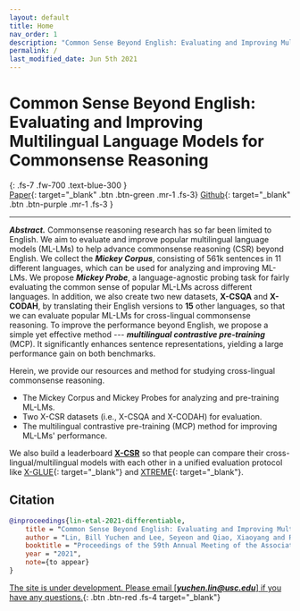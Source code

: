 ```yaml
---
layout: default
title: Home
nav_order: 1
description: "Common Sense Beyond English: Evaluating and Improving Multilingual Language Models for Commonsense Reasoning"
permalink: /
last_modified_date: Jun 5th 2021
---
```

 
# Common Sense Beyond English: <br> Evaluating and Improving Multilingual Language Models for Commonsense Reasoning
{: .fs-7 .fw-700 .text-blue-300 }
<br>
<span class="fs-2">
[Paper](){: target="_blank" .btn .btn-green .mr-1 .fs-3}
[Github](https://github.com/INK-USC/XCSR/){: target="_blank" .btn .btn-purple .mr-1 .fs-3 }
<!-- [Video](https://mega.nz/file/5SpQjJKS#J82pfZVDzy3r4aWdNF4R6O8EP5gsepbY20vYihANfgE){: target="_blank" .btn .btn-blue .mr-1 .fs-3 }
[Slides](/opencsr_naacl_slides.pptx){: target="_blank" .btn .btn-red .mr-1 .fs-3 } -->
</span> 

---


<!-- ![DrFact](/images/poaster.png){: style="text-align:center; display:block; margin-left: auto; margin-right: auto;" width="100%"} -->

<!-- This is the project site for the paper, [_Differentiable Cross-Lingual Commonsense Reasoning_](https://www.aclweb.org/anthology/2021.naacl-main.366/){: target="_blank"}, by [_Bill Yuchen Lin_](https://yuchenlin.xyz/){: target="_blank"}, [_Haitian Sun_](https://scholar.google.com/citations?user=opSHsTQAAAAJ&hl=en){: target="_blank"}, [_Bhuwan Dhingra_](http://www.cs.cmu.edu/~bdhingra/){: target="_blank"}, [_Manzil Zaheer_](https://scholar.google.com/citations?user=A33FhJMAAAAJ&hl=en){: target="_blank"}, [_Xiang Ren_](http://ink-ron.usc.edu/xiangren/){: target="_blank"}, and [_William W. Cohen_](https://wwcohen.github.io/){: target="_blank"}, in Proc. of [*NAACL 2021*](https://2021.naacl.org/){: target="_blank"}. 
This is a joint work by Google Research and USC. -->

 
<!-- ##  -->

***Abstract.*** Commonsense reasoning research has so far been limited to English.
We aim to evaluate and improve popular multilingual language models (ML-LMs) to help advance commonsense reasoning (CSR) beyond English.
We collect the ***Mickey Corpus***, consisting of 561k sentences in 11 different languages, which
can be used for analyzing and improving ML-LMs.
We propose ***Mickey Probe***, a language-agnostic  probing task for fairly evaluating the common sense of popular ML-LMs across different languages.
In addition, we also create two new datasets, **X-CSQA** and **X-CODAH**, by translating their English versions to **15** other languages, so that we can evaluate popular ML-LMs for cross-lingual commonsense reasoning.
To improve the performance beyond English, 
we propose a simple yet effective method --- ***multilingual contrastive pre-training*** (MCP).
It significantly enhances sentence representations, yielding a large performance gain on both benchmarks.


<!-- ## Website  -->
Herein, we provide our resources and method for studying cross-lingual commonsense reasoning.

- The Mickey Corpus and Mickey Probes for analyzing and pre-training ML-LMs.
- Two X-CSR datasets (i.e., X-CSQA and X-CODAH) for evaluation.
- The multilingual contrastive pre-training (MCP) method for improving ML-LMs' performance.

We also build a leaderboard **[X-CSR]()** so that people can compare their cross-lingual/multilingual models with each other in a unified evaluation protocol like [X-GLUE](https://microsoft.github.io/XGLUE/){: target="_blank"} and [XTREME](https://sites.research.google/xtreme){: target="_blank"}.

## Citation

```bibtex
@inproceedings{lin-etal-2021-differentiable,
    title = "Common Sense Beyond English: Evaluating and Improving Multilingual Language Models for Commonsense Reasoning",
    author = "Lin, Bill Yuchen and Lee, Seyeon and Qiao, Xiaoyang and Ren, Xiang",
    booktitle = "Proceedings of the 59th Annual Meeting of the Association for Computational Linguistics (ACL-IJCNLP 2021)",
    year = "2021",
    note={to appear}
}
```

[The site is under development. Please email [***yuchen.lin@usc.edu***] if you have any questions.](){: .btn .btn-red .fs-4 target="_blank"}

